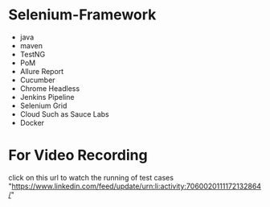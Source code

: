 # Selenium-Framework

 - java 
 - maven 
 - TestNG
 - PoM
 - Allure Report
 - Cucumber 
 - Chrome Headless 
 - Jenkins Pipeline
 - Selenium Grid  
 - Cloud Such as Sauce Labs 
 - Docker 
# For Video Recording
click on this url to watch the running of test cases
"https://www.linkedin.com/feed/update/urn:li:activity:7060020111172132864/"
